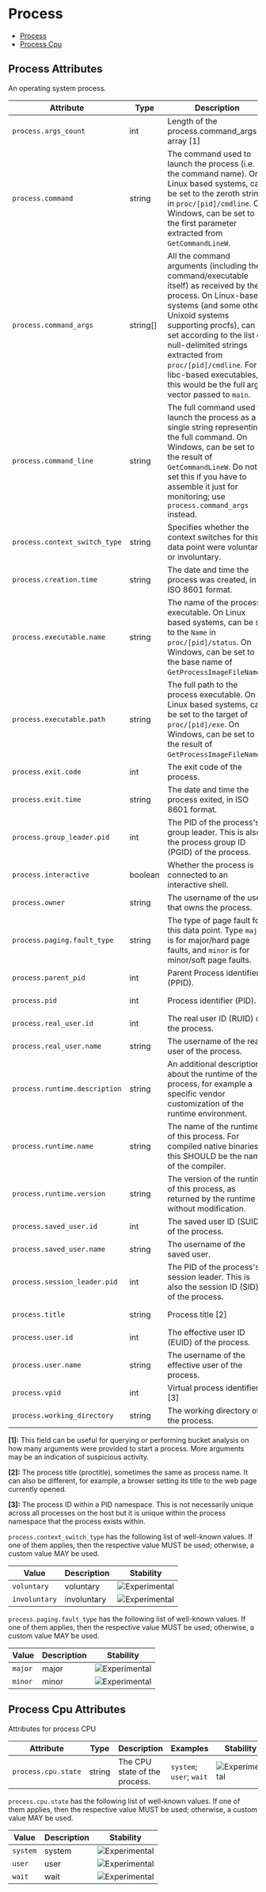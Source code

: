 <!--- Hugo front matter used to generate the website version of this page:
--->

<!-- NOTE: THIS FILE IS AUTOGENERATED. DO NOT EDIT BY HAND. -->
<!-- see templates/registry/markdown/attribute_namespace.md.j2 -->

# Process

- [Process](#process-attributes)
- [Process Cpu](#process-cpu-attributes)

## Process Attributes

An operating system process.

| Attribute                     | Type     | Description                                                                                                                                                                                                                                                                                                                                                 | Examples                                            | Stability                                                        |
| ----------------------------- | -------- | ----------------------------------------------------------------------------------------------------------------------------------------------------------------------------------------------------------------------------------------------------------------------------------------------------------------------------------------------------------- | --------------------------------------------------- | ---------------------------------------------------------------- |
| `process.args_count`          | int      | Length of the process.command_args array [1]                                                                                                                                                                                                                                                                                                                | `4`                                                 | ![Experimental](https://img.shields.io/badge/-experimental-blue) |
| `process.command`             | string   | The command used to launch the process (i.e. the command name). On Linux based systems, can be set to the zeroth string in `proc/[pid]/cmdline`. On Windows, can be set to the first parameter extracted from `GetCommandLineW`.                                                                                                                            | `cmd/otelcol`                                       | ![Experimental](https://img.shields.io/badge/-experimental-blue) |
| `process.command_args`        | string[] | All the command arguments (including the command/executable itself) as received by the process. On Linux-based systems (and some other Unixoid systems supporting procfs), can be set according to the list of null-delimited strings extracted from `proc/[pid]/cmdline`. For libc-based executables, this would be the full argv vector passed to `main`. | `cmd/otecol`; `--config=config.yaml`                | ![Experimental](https://img.shields.io/badge/-experimental-blue) |
| `process.command_line`        | string   | The full command used to launch the process as a single string representing the full command. On Windows, can be set to the result of `GetCommandLineW`. Do not set this if you have to assemble it just for monitoring; use `process.command_args` instead.                                                                                                | `C:\cmd\otecol --config="my directory\config.yaml"` | ![Experimental](https://img.shields.io/badge/-experimental-blue) |
| `process.context_switch_type` | string   | Specifies whether the context switches for this data point were voluntary or involuntary.                                                                                                                                                                                                                                                                   | `voluntary`; `involuntary`                          | ![Experimental](https://img.shields.io/badge/-experimental-blue) |
| `process.creation.time`       | string   | The date and time the process was created, in ISO 8601 format.                                                                                                                                                                                                                                                                                              | `2023-11-21T09:25:34.853Z`                          | ![Experimental](https://img.shields.io/badge/-experimental-blue) |
| `process.executable.name`     | string   | The name of the process executable. On Linux based systems, can be set to the `Name` in `proc/[pid]/status`. On Windows, can be set to the base name of `GetProcessImageFileNameW`.                                                                                                                                                                         | `otelcol`                                           | ![Experimental](https://img.shields.io/badge/-experimental-blue) |
| `process.executable.path`     | string   | The full path to the process executable. On Linux based systems, can be set to the target of `proc/[pid]/exe`. On Windows, can be set to the result of `GetProcessImageFileNameW`.                                                                                                                                                                          | `/usr/bin/cmd/otelcol`                              | ![Experimental](https://img.shields.io/badge/-experimental-blue) |
| `process.exit.code`           | int      | The exit code of the process.                                                                                                                                                                                                                                                                                                                               | `127`                                               | ![Experimental](https://img.shields.io/badge/-experimental-blue) |
| `process.exit.time`           | string   | The date and time the process exited, in ISO 8601 format.                                                                                                                                                                                                                                                                                                   | `2023-11-21T09:26:12.315Z`                          | ![Experimental](https://img.shields.io/badge/-experimental-blue) |
| `process.group_leader.pid`    | int      | The PID of the process's group leader. This is also the process group ID (PGID) of the process.                                                                                                                                                                                                                                                             | `23`                                                | ![Experimental](https://img.shields.io/badge/-experimental-blue) |
| `process.interactive`         | boolean  | Whether the process is connected to an interactive shell.                                                                                                                                                                                                                                                                                                   |                                                     | ![Experimental](https://img.shields.io/badge/-experimental-blue) |
| `process.owner`               | string   | The username of the user that owns the process.                                                                                                                                                                                                                                                                                                             | `root`                                              | ![Experimental](https://img.shields.io/badge/-experimental-blue) |
| `process.paging.fault_type`   | string   | The type of page fault for this data point. Type `major` is for major/hard page faults, and `minor` is for minor/soft page faults.                                                                                                                                                                                                                          | `major`; `minor`                                    | ![Experimental](https://img.shields.io/badge/-experimental-blue) |
| `process.parent_pid`          | int      | Parent Process identifier (PPID).                                                                                                                                                                                                                                                                                                                           | `111`                                               | ![Experimental](https://img.shields.io/badge/-experimental-blue) |
| `process.pid`                 | int      | Process identifier (PID).                                                                                                                                                                                                                                                                                                                                   | `1234`                                              | ![Experimental](https://img.shields.io/badge/-experimental-blue) |
| `process.real_user.id`        | int      | The real user ID (RUID) of the process.                                                                                                                                                                                                                                                                                                                     | `1000`                                              | ![Experimental](https://img.shields.io/badge/-experimental-blue) |
| `process.real_user.name`      | string   | The username of the real user of the process.                                                                                                                                                                                                                                                                                                               | `operator`                                          | ![Experimental](https://img.shields.io/badge/-experimental-blue) |
| `process.runtime.description` | string   | An additional description about the runtime of the process, for example a specific vendor customization of the runtime environment.                                                                                                                                                                                                                         | `Eclipse OpenJ9 Eclipse OpenJ9 VM openj9-0.21.0`    | ![Experimental](https://img.shields.io/badge/-experimental-blue) |
| `process.runtime.name`        | string   | The name of the runtime of this process. For compiled native binaries, this SHOULD be the name of the compiler.                                                                                                                                                                                                                                             | `OpenJDK Runtime Environment`                       | ![Experimental](https://img.shields.io/badge/-experimental-blue) |
| `process.runtime.version`     | string   | The version of the runtime of this process, as returned by the runtime without modification.                                                                                                                                                                                                                                                                | `14.0.2`                                            | ![Experimental](https://img.shields.io/badge/-experimental-blue) |
| `process.saved_user.id`       | int      | The saved user ID (SUID) of the process.                                                                                                                                                                                                                                                                                                                    | `1002`                                              | ![Experimental](https://img.shields.io/badge/-experimental-blue) |
| `process.saved_user.name`     | string   | The username of the saved user.                                                                                                                                                                                                                                                                                                                             | `operator`                                          | ![Experimental](https://img.shields.io/badge/-experimental-blue) |
| `process.session_leader.pid`  | int      | The PID of the process's session leader. This is also the session ID (SID) of the process.                                                                                                                                                                                                                                                                  | `14`                                                | ![Experimental](https://img.shields.io/badge/-experimental-blue) |
| `process.title`               | string   | Process title [2]                                                                                                                                                                                                                                                                                                                                           | `cat /etc/hostname`                                 | ![Experimental](https://img.shields.io/badge/-experimental-blue) |
| `process.user.id`             | int      | The effective user ID (EUID) of the process.                                                                                                                                                                                                                                                                                                                | `1001`                                              | ![Experimental](https://img.shields.io/badge/-experimental-blue) |
| `process.user.name`           | string   | The username of the effective user of the process.                                                                                                                                                                                                                                                                                                          | `root`                                              | ![Experimental](https://img.shields.io/badge/-experimental-blue) |
| `process.vpid`                | int      | Virtual process identifier. [3]                                                                                                                                                                                                                                                                                                                             | `12`                                                | ![Experimental](https://img.shields.io/badge/-experimental-blue) |
| `process.working_directory`   | string   | The working directory of the process.                                                                                                                                                                                                                                                                                                                       | `/root`                                             | ![Experimental](https://img.shields.io/badge/-experimental-blue) |

**[1]:** This field can be useful for querying or performing bucket analysis on how many arguments were provided to start a process. More arguments may be an indication of suspicious activity.

**[2]:** The process title (proctitle), sometimes the same as process name. It can also be different, for example, a browser setting its title to the web page currently opened.

**[3]:** The process ID within a PID namespace. This is not necessarily unique across all processes on the host but it is unique within the process namespace that the process exists within.

`process.context_switch_type` has the following list of well-known values. If one of them applies, then the respective value MUST be used; otherwise, a custom value MAY be used.

| Value         | Description | Stability                                                        |
| ------------- | ----------- | ---------------------------------------------------------------- |
| `voluntary`   | voluntary   | ![Experimental](https://img.shields.io/badge/-experimental-blue) |
| `involuntary` | involuntary | ![Experimental](https://img.shields.io/badge/-experimental-blue) |

`process.paging.fault_type` has the following list of well-known values. If one of them applies, then the respective value MUST be used; otherwise, a custom value MAY be used.

| Value   | Description | Stability                                                        |
| ------- | ----------- | ---------------------------------------------------------------- |
| `major` | major       | ![Experimental](https://img.shields.io/badge/-experimental-blue) |
| `minor` | minor       | ![Experimental](https://img.shields.io/badge/-experimental-blue) |

## Process Cpu Attributes

Attributes for process CPU

| Attribute           | Type   | Description                   | Examples                 | Stability                                                        |
| ------------------- | ------ | ----------------------------- | ------------------------ | ---------------------------------------------------------------- |
| `process.cpu.state` | string | The CPU state of the process. | `system`; `user`; `wait` | ![Experimental](https://img.shields.io/badge/-experimental-blue) |

`process.cpu.state` has the following list of well-known values. If one of them applies, then the respective value MUST be used; otherwise, a custom value MAY be used.

| Value    | Description | Stability                                                        |
| -------- | ----------- | ---------------------------------------------------------------- |
| `system` | system      | ![Experimental](https://img.shields.io/badge/-experimental-blue) |
| `user`   | user        | ![Experimental](https://img.shields.io/badge/-experimental-blue) |
| `wait`   | wait        | ![Experimental](https://img.shields.io/badge/-experimental-blue) |
